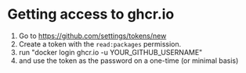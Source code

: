 # Getting access to ghcr.io

1. Go to https://github.com/settings/tokens/new
1. Create a token with the `read:packages` permission.
1. run "docker login ghcr.io -u YOUR_GITHUB_USERNAME"
1. and use the token as the password on a one-time (or minimal basis)